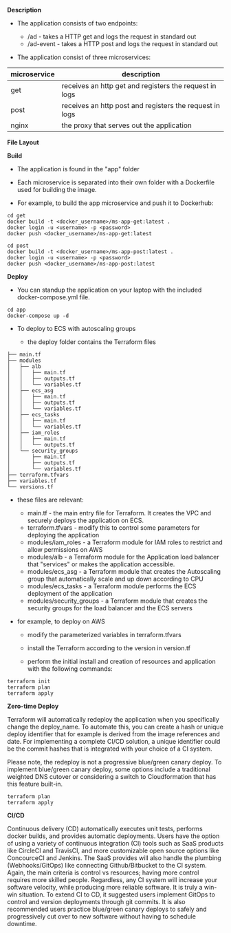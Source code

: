 **Description**

  - The application consists of two endpoints: 
    
    - /ad - takes a HTTP get and logs the request in standard out
    - /ad-event - takes a HTTP post and logs the request in standard out

  - The application consist of three microservices: 

| microservice      | description                            
| ------------- | -------------------------------------- 
| get   | receives an http get and registers the request in logs
| post   | receives an http post and registers the request in logs
| nginx      | the proxy that serves out the application
    
**File Layout**

**Build**

  - The application is found in the "app" folder

  - Each microservice is separated into their own folder with a Dockerfile used for building the image.

  - For example, to build the app microservice and push it to Dockerhub:

```
cd get
docker build -t <docker_username>/ms-app-get:latest .
docker login -u <username> -p <password>
docker push <docker_username>/ms-app-get:latest

cd post
docker build -t <docker_username>/ms-app-post:latest .
docker login -u <username> -p <password>
docker push <docker_username>/ms-app-post:latest
```

**Deploy**

  - You can standup the application on your laptop with the included docker-compose.yml file.

```
cd app
docker-compose up -d
```

  - To deploy to ECS with autoscaling groups

    - the deploy folder contains the Terraform files
```
├── main.tf
├── modules
│   ├── alb
│   │   ├── main.tf
│   │   ├── outputs.tf
│   │   └── variables.tf
│   ├── ecs_asg
│   │   ├── main.tf
│   │   ├── outputs.tf
│   │   └── variables.tf
│   ├── ecs_tasks
│   │   ├── main.tf
│   │   └── variables.tf
│   ├── iam_roles
│   │   ├── main.tf
│   │   └── outputs.tf
│   └── security_groups
│       ├── main.tf
│       ├── outputs.tf
│       └── variables.tf
├── terraform.tfvars
├── variables.tf
└── versions.tf
```

- these files are relevant:
  
  - main.tf - the main entry file for Terraform.  It creates the VPC and securely deploys the application on ECS.
  - terraform.tfvars - modify this to control some parameters for deploying the application
  - modules/iam_roles - a Terraform module for IAM roles to restrict and allow permissions on AWS
  - modules/alb - a Terraform module for the Application load balancer that "services" or makes the application accessible.
  - modules/ecs_asg - a Terraform module that creates the Autoscaling group that automatically scale and up down according to CPU 
  - modules/ecs_tasks - a Terraform module performs the ECS deployment of the application
  - modules/security_groups - a Terraform module that creates the security groups for the load balancer and the ECS servers

- for example, to deploy on AWS
 
  - modify the parameterized variables in terraform.tfvars

  - install the Terraform according to the version in version.tf

  - perform the initial install and creation of resources and application with the following commands:

```
terraform init
terraform plan
terraform apply
```

**Zero-time Deploy**
    
Terraform will automatically redeploy the application when you specifically change the deploy_name.  To automate this, you can create a hash or unique deploy identifier that for example is derived from the image references and date. For implementing a complete CI/CD solution, a unique identifier could be the commit hashes that is integrated with your choice of a CI system.  

Please note, the redeploy is not a progressive blue/green canary deploy.  To implement blue/green canary deploy, some options include a traditional weighted DNS cutover or considering a switch to Cloudformation that has this feature built-in.

```
terraform plan
terraform apply
```

**CI/CD**

Continuous delivery (CD) automatically executes unit tests, performs docker builds, and provides automatic deployments.  Users have the option of using a variety of continuous integration (CI) tools such as SaaS products like CircleCI and TravisCI, and more customizable open source options like ConcourceCI and Jenkins.  The SaaS provides will also handle the plumbing (Webhooks/GitOps) like connecting Github/Bitbucket to the CI system. Again, the main criteria is control vs resources; having more control requires more skilled people.  Regardless, any CI system will increase your software velocity, while producing more reliable software. It is truly a win-win situation. To extend CI to CD, it suggested users implement GitOps to control and version deployments through git commits. It is also recommended users practice blue/green canary deploys to safely and progressively cut over to new software without having to schedule downtime.
